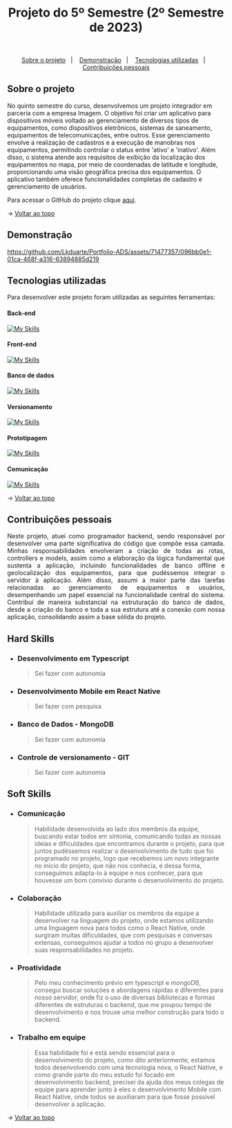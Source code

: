 <h1 align="center">Projeto do 5º Semestre (2º Semestre de 2023)</h1>

<br id="topo">

<p align="center">
  <a href="#about">Sobre o projeto</a>&nbsp;&nbsp;&nbsp;|&nbsp;&nbsp;&nbsp;
  <a href="#demonstration">Demonstração</a>&nbsp;&nbsp;&nbsp;|&nbsp;&nbsp;&nbsp;
  <a href="#tech">Tecnologias utilizadas</a>&nbsp;&nbsp;&nbsp;|&nbsp;&nbsp;&nbsp;
  <a href="#dev">Contribuições pessoais</a>
</p>

<div id="about">

## Sobre o projeto

<p align="justify">

No quinto semestre do curso, desenvolvemos um projeto integrador em parceria com a empresa Imagem. O objetivo foi criar um aplicativo para dispositivos móveis voltado ao gerenciamento de diversos tipos de equipamentos, como dispositivos eletrônicos, sistemas de saneamento, equipamentos de telecomunicações, entre outros. Esse gerenciamento envolve a realização de cadastros e a execução de manobras nos equipamentos, permitindo controlar o status entre 'ativo' e 'inativo'. Além disso, o sistema atende aos requisitos de exibição da localização dos equipamentos no mapa, por meio de coordenadas de latitude e longitude, proporcionando uma visão geográfica precisa dos equipamentos. O aplicativo também oferece funcionalidades completas de cadastro e gerenciamento de usuários.

Para acessar o GitHub do projeto clique [aqui](https://github.com/Lkduarte/EquipControl).

</p>

→ [Voltar ao topo](#topo)

</div>

<div id="demonstration">

## Demonstração

https://github.com/Lkduarte/Portfolio-ADS/assets/71477357/096bb0e1-01ca-468f-a316-63894885d219

</div>

<div id="tech">

## Tecnologias utilizadas

Para desenvolver este projeto foram utilizadas as seguintes ferramentas:

<h4 align="left">Back-end</h4>

[![My Skills](https://skillicons.dev/icons?i=ts,nodejs)](https://skillicons.dev)

<h4 align="left">Front-end</h4>

[![My Skills](https://skillicons.dev/icons?i=js,react,nodejs)](https://skillicons.dev)

<h4 align="left">Banco de dados</h4>

[![My Skills](https://skillicons.dev/icons?i=mongodb)](https://skillicons.dev)

<h4 align="left">Versionamento</h4>

[![My Skills](https://skillicons.dev/icons?i=git,github)](https://skillicons.dev)

<h4 align="left">Prototipagem</h4>

[![My Skills](https://skillicons.dev/icons?i=figma)](https://skillicons.dev)

<h4 align="left">Comunicação</h4>

[![My Skills](https://skillicons.dev/icons?i=discord,slack)](https://skillicons.dev)

→ [Voltar ao topo](#topo)

</div>

<div id="dev">

## Contribuições pessoais

<p align="justify">Neste projeto, atuei como programador backend, sendo responsável por desenvolver uma parte significativa do código que compõe essa camada. Minhas responsabilidades envolveram a criação de todas as rotas, controllers e models, assim como a elaboração da lógica fundamental que sustenta a aplicação, incluindo funcionalidades de banco offline e geolocalização dos equipamentos, para que pudéssemos integrar o servidor à aplicação. Além disso, assumi a maior parte das tarefas relacionadas ao gerenciamento de equipamentos e usuários, desempenhando um papel essencial na funcionalidade central do sistema. Contribuí de maneira substancial na estruturação do banco de dados, desde a criação do banco e toda a sua estrutura até a conexão com nossa aplicação, consolidando assim a base sólida do projeto.</p>

## Hard Skills

- ### Desenvolvimento em Typescript

  > Sei fazer com autonomia

- ### Desenvolvimento Mobile em React Native

  > Sei fazer com pesquisa

- ### Banco de Dados - MongoDB

  > Sei fazer com autonomia

- ### Controle de versionamento - GIT
  > Sei fazer com autonomia

## Soft Skills

- ### Comunicação

  > Habilidade desenvolvida ao lado dos membros da equipe, buscando estar todos em sintonia, comunicando todas as nossas ideias e dificuldades que encontramos durante o projeto, para que juntos pudéssemos realizar o desenvolvimento de tudo que foi programado no projeto, logo que recebemos um novo integrante no início do projeto, que não nos conhecia, e dessa forma, conseguimos adapta-lo à equipe e nos conhecer, para que houvesse um bom convivio durante o desenvolvimento do projeto.

- ### Colaboração

  > Habilidade utilizada para auxiliar os membros da equipe a desenvolver na linguagem do projeto, onde estamos utilizando uma linguagem nova para todos como o React Native, onde surgiram muitas dificuldades, que com pesquisas e conversas extensas, conseguimos ajudar a todos no grupo a desenvolver suas responsabilidades no projeto.

- ### Proatividade

  > Pelo meu conhecimento prévio em typescript e mongoDB, consegui buscar soluções e abordagens rápidas e diferentes para nosso servidor, onde fiz o uso de diversas bibliotecas e formas diferentes de estruturas o backend, que me poupou tempo de desenvolvimento e nos trouxe uma melhor construção para todo o backend.

- ### Trabalho em equipe
  > Essa habilidade foi e está sendo essencial para o desenvolvimento do projeto, como dito anteriormente, estamos todos desenvolvendo com uma tecnologia nova, o React Native, e como grande parte do meu estudo foi focado em desenvolvimento backend, precisei da ajuda dos meus colegas de equipe para aprender junto à eles o desenvolvimento Mobile com React Native, onde todos se auxiliaram para que fosse possível desenvolver a aplicação.

→ [Voltar ao topo](#topo)

</div>
